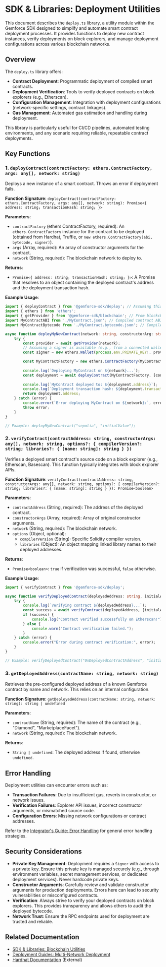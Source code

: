 # SDK & Libraries: Deployment Utilities

This document describes the `deploy.ts` library, a utility module within the Gemforce SDK designed to simplify and automate smart contract deployment processes. It provides functions to deploy new contract instances, verify deployments on block explorers, and manage deployment configurations across various blockchain networks.

## Overview

The `deploy.ts` library offers:

-   **Contract Deployment**: Programmatic deployment of compiled smart contracts.
-   **Deployment Verification**: Tools to verify deployed contracts on block explorers (e.g., Etherscan).
-   **Configuration Management**: Integration with deployment configurations (network-specific settings, contract linkages).
-   **Gas Management**: Automated gas estimation and handling during deployment.

This library is particularly useful for CI/CD pipelines, automated testing environments, and any scenario requiring reliable, repeatable contract deployments.

## Key Functions

### 1. `deployContract(contractFactory: ethers.ContractFactory, args: any[], network: string)`

Deploys a new instance of a smart contract. Throws an error if deployment fails.

**Function Signature**:
`deployContract(contractFactory: ethers.ContractFactory, args: any[], network: string): Promise<{ address: string; transactionHash: string; }> `

**Parameters**:

-   `contractFactory` (ethers.ContractFactory, required): An `ethers.ContractFactory` instance for the contract to be deployed (obtained from Hardhat, Truffle, or `new ethers.ContractFactory(abi, bytecode, signer)`).
-   `args` (Array, required): An array of constructor arguments for the contract.
-   `network` (String, required): The blockchain network to deploy to.

**Returns**:
-   `Promise<{ address: string; transactionHash: string; }>`: A Promise that resolves to an object containing the deployed contract's address and the deployment transaction hash.

**Example Usage**:

```typescript
import { deployContract } from '@gemforce-sdk/deploy'; // Assuming this import path
import { ethers } from 'ethers';
import { getProvider } from '@gemforce-sdk/blockchain'; // From blockchain utilities
import MyContractABI from './MyContract.json'; // Compiled contract ABI
import MyContractBytecode from './MyContract.bytecode.json'; // Compiled contract bytecode

async function deployMyNewContract(network: string, constructorArg: string) {
    try {
        const provider = await getProvider(network);
        // Assuming a signer is available (e.g., from a connected wallet or private key)
        const signer = new ethers.Wallet(process.env.PRIVATE_KEY!, provider); // Securely manage private keys

        const MyContractFactory = new ethers.ContractFactory(MyContractABI, MyContractBytecode, signer);
        
        console.log(`Deploying MyContract on ${network}...`);
        const deployment = await deployContract(MyContractFactory, [constructorArg], network);
        
        console.log(`MyContract deployed to: ${deployment.address}`);
        console.log(`Deployment transaction hash: ${deployment.transactionHash}`);
        return deployment.address;
    } catch (error) {
        console.error(`Error deploying MyContract on ${network}:`, error);
        throw error;
    }
}

// Example: deployMyNewContract("sepolia", "initialValue");
```

### 2. `verifyContract(contractAddress: string, constructorArgs: any[], network: string, options?: { compilerVersion?: string; libraries?: { [name: string]: string } })`

Verifies a deployed smart contract's source code on a block explorer (e.g., Etherscan, Basescan). This function typically integrates with block explorer APIs.

**Function Signature**:
`verifyContract(contractAddress: string, constructorArgs: any[], network: string, options?: { compilerVersion?: string; libraries?: { [name: string]: string } }): Promise<boolean>`

**Parameters**:

-   `contractAddress` (String, required): The address of the deployed contract.
-   `constructorArgs` (Array, required): Array of original constructor arguments.
-   `network` (String, required): The blockchain network.
-   `options` (Object, optional):
    -   `compilerVersion` (String): Specific Solidity compiler version.
    -   `libraries` (Object): An object mapping linked library names to their deployed addresses.

**Returns**:
-   `Promise<boolean>`: `true` if verification was successful, `false` otherwise.

**Example Usage**:

```typescript
import { verifyContract } from '@gemforce-sdk/deploy';

async function verifyDeployedContract(deployedAddress: string, initialArg: string) {
    try {
        console.log(`Verifying contract ${deployedAddress}...`);
        const success = await verifyContract(deployedAddress, [initialArg], "sepolia");
        if (success) {
            console.log("Contract verified successfully on Etherscan!");
        } else {
            console.warn("Contract verification failed.");
        }
    } catch (error) {
        console.error("Error during contract verification:", error);
    }
}

// Example: verifyDeployedContract("0xDeployedContractAddress", "initialValue");
```

### 3. `getDeployedAddress(contractName: string, network: string)`

Retrieves the pre-configured deployed address of a known Gemforce contract by name and network. This relies on an internal configuration.

**Function Signature**:
`getDeployedAddress(contractName: string, network: string): string | undefined`

**Parameters**:

-   `contractName` (String, required): The name of the contract (e.g., "Diamond", "MarketplaceFacet").
-   `network` (String, required): The blockchain network.

**Returns**:
-   `String | undefined`: The deployed address if found, otherwise `undefined`.

## Error Handling

Deployment utilities can encounter errors such as:

-   **Transaction Failures**: Due to insufficient gas, reverts in constructor, or network issues.
-   **Verification Failures**: Explorer API issues, incorrect constructor arguments, or mismatched source code.
-   **Configuration Errors**: Missing network configurations or contract addresses.

Refer to the [Integrator's Guide: Error Handling](../integrator-guide/error-handling.md) for general error handling strategies.

## Security Considerations

-   **Private Key Management**: Deployment requires a `Signer` with access to a private key. Ensure this private key is managed securely (e.g., through environment variables, secret management services, or dedicated deployment services). Never hardcode private keys.
-   **Constructor Arguments**: Carefully review and validate constructor arguments for production deployments. Errors here can lead to security vulnerabilities or misconfigured contracts.
-   **Verification**: Always strive to verify your deployed contracts on block explorers. This provides transparency and allows others to audit the deployed bytecode.
-   **Network Trust**: Ensure the RPC endpoints used for deployment are trusted and reliable.

## Related Documentation

-   [SDK & Libraries: Blockchain Utilities](blockchain.md)
-   [Deployment Guides: Multi-Network Deployment](../deployment-guides/multi-network-deployment.md)
-   [Hardhat Documentation](https://hardhat.org/docs) (External)